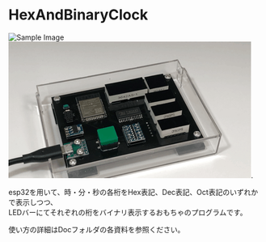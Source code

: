 # HexAndBinaryClock
  
![Sample Image](doc/20210419_154519.GIF) ![Sample Image2](doc/20210415_155248.GIF). 
  
esp32を用いて、時・分・秒の各桁をHex表記、Dec表記、Oct表記のいずれかで表示しつつ、  
LEDバーにてそれぞれの桁をバイナリ表示するおもちゃのプログラムです。  
  
使い方の詳細はDocフォルダの各資料を参照ください。  
